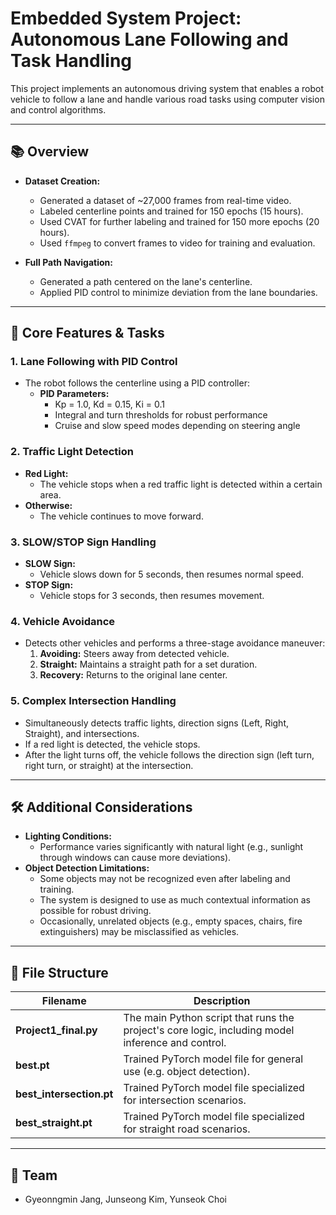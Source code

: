 
# Embedded System Project: Autonomous Lane Following and Task Handling

This project implements an autonomous driving system that enables a robot vehicle to follow a lane and handle various road tasks using computer vision and control algorithms.

---

## 📚 Overview

- **Dataset Creation:**  
  - Generated a dataset of ~27,000 frames from real-time video.
  - Labeled centerline points and trained for 150 epochs (15 hours).
  - Used CVAT for further labeling and trained for 150 more epochs (20 hours).
  - Used `ffmpeg` to convert frames to video for training and evaluation.

- **Full Path Navigation:**  
  - Generated a path centered on the lane's centerline.
  - Applied PID control to minimize deviation from the lane boundaries.

---

## 🚗 Core Features & Tasks

### 1. Lane Following with PID Control

- The robot follows the centerline using a PID controller:
  - **PID Parameters:**  
    - Kp = 1.0, Kd = 0.15, Ki = 0.1
    - Integral and turn thresholds for robust performance
    - Cruise and slow speed modes depending on steering angle

### 2. Traffic Light Detection

- **Red Light:**  
  - The vehicle stops when a red traffic light is detected within a certain area.
- **Otherwise:**  
  - The vehicle continues to move forward.

### 3. SLOW/STOP Sign Handling

- **SLOW Sign:**  
  - Vehicle slows down for 5 seconds, then resumes normal speed.
- **STOP Sign:**  
  - Vehicle stops for 3 seconds, then resumes movement.

### 4. Vehicle Avoidance

- Detects other vehicles and performs a three-stage avoidance maneuver:
  1. **Avoiding:** Steers away from detected vehicle.
  2. **Straight:** Maintains a straight path for a set duration.
  3. **Recovery:** Returns to the original lane center.

### 5. Complex Intersection Handling

- Simultaneously detects traffic lights, direction signs (Left, Right, Straight), and intersections.
- If a red light is detected, the vehicle stops.
- After the light turns off, the vehicle follows the direction sign (left turn, right turn, or straight) at the intersection.

---

## 🛠️ Additional Considerations

- **Lighting Conditions:**  
  - Performance varies significantly with natural light (e.g., sunlight through windows can cause more deviations).
- **Object Detection Limitations:**  
  - Some objects may not be recognized even after labeling and training.
  - The system is designed to use as much contextual information as possible for robust driving.
  - Occasionally, unrelated objects (e.g., empty spaces, chairs, fire extinguishers) may be misclassified as vehicles.

---

## 📂 File Structure

| Filename                   | Description                                                                                       |
|----------------------------|---------------------------------------------------------------------------------------------------|
| **Project1_final.py**      | The main Python script that runs the project's core logic, including model inference and control. |
| **best.pt**                | Trained PyTorch model file for general use (e.g. object detection).                               |
| **best_intersection.pt**   | Trained PyTorch model file specialized for intersection scenarios.                                |
| **best_straight.pt**       | Trained PyTorch model file specialized for straight road scenarios.                               |

---

## 👥 Team

- Gyeonngmin Jang, Junseong Kim, Yunseok Choi
